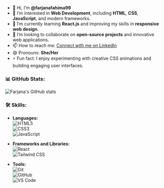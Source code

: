 <!--- GitHub Profile README --->

- 👋 Hi, I’m **@farjanafahima99**
- 👀 I’m interested in **Web Development**, including **HTML**, **CSS**, **JavaScript**, and modern frameworks.
- 🌱 I’m currently learning **React.js** and improving my skills in **responsive web design**.
- 💞️ I’m looking to collaborate on **open-source projects** and innovative web applications.
- 📫 How to reach me: [Connect with me on LinkedIn](https://www.linkedin.com/in/farjana-rahman-fahima-54046b243?utm_source=share&utm_campaign=share_via&utm_content=profile&utm_medium=ios_app)
- 😄 Pronouns: **She/Her**
- ⚡ Fun fact: I enjoy experimenting with creative CSS animations and building engaging user interfaces.

### 📊 GitHub Stats:
![Farjana's GitHub stats](https://github-readme-stats.vercel.app/api?username=farjanafahima99&show_icons=true&theme=radical)

### 🛠 Skills:
- **Languages:**  
  ![HTML5](https://img.shields.io/badge/-HTML5-E34F26?logo=html5&logoColor=white&style=flat-square)  
  ![CSS3](https://img.shields.io/badge/-CSS3-1572B6?logo=css3&logoColor=white&style=flat-square)  
  ![JavaScript](https://img.shields.io/badge/-JavaScript-F7DF1E?logo=javascript&logoColor=black&style=flat-square)

- **Frameworks and Libraries:**  
  ![React](https://img.shields.io/badge/-React-61DAFB?logo=react&logoColor=black&style=flat-square)  
  ![Tailwind CSS](https://img.shields.io/badge/-TailwindCSS-38B2AC?logo=tailwind-css&logoColor=white&style=flat-square)

- **Tools:**  
  ![Git](https://img.shields.io/badge/-Git-F05032?logo=git&logoColor=white&style=flat-square)  
  ![GitHub](https://img.shields.io/badge/-GitHub-181717?logo=github&logoColor=white&style=flat-square)  
  ![VS Code](https://img.shields.io/badge/-VSCode-007ACC?logo=visual-studio-code&logoColor=white&style=flat-square)

<!---
farjanafahima99/farjanafahima99 is a ✨ special ✨ repository because its `README.md` (this file) appears on your GitHub profile.
You can click the Preview link to take a look at your changes.
--->
